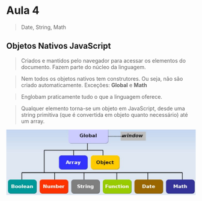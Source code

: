 # Aula 4

> Date, String, Math

## Objetos Nativos JavaScript 

> Criados e mantidos pelo navegador para acessar os elementos do documento.
Fazem parte do núcleo da linguagem.

> Nem todos os objetos nativos tem construtores.
Ou seja, não são criado automaticamente.
Exceções: **Global** e **Math**

> Englobam praticamente tudo o que a linguagem oferece.

> Qualquer elemento torna-se um objeto em JavaScript, desde uma string primitiva (que é convertida em objeto quanto necessário) até um array.

![](https://github.com/marcelobarbieri/fiap_frontendspecialist/blob/main/assets/objetosnativos.png)

